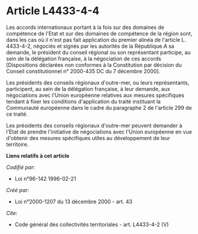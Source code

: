 # Article L4433-4-4

Les accords internationaux portant à la fois sur des domaines de compétence de l'Etat et sur des domaines de compétence de la
région sont, dans les cas où il n'est pas fait application du premier alinéa de l'article L. 4433-4-2, négociés et signés par
les autorités de la République.A sa demande, le président du conseil régional ou son représentant participe, au sein de la
délégation française, à la négociation de ces accords [Dispositions déclarées non conformes à la Constitution par décision du
Conseil constitutionnel n° 2000-435 DC du 7 décembre 2000]. 

Les présidents des conseils régionaux d'outre-mer, ou leurs représentants, participent, au sein de la délégation française, à
leur demande, aux négociations avec l'Union européenne relatives aux mesures spécifiques tendant à fixer les conditions
d'application du traité instituant la Communauté européenne dans le cadre du paragraphe 2 de l'article 299 de ce traité. 

Les présidents des conseils régionaux d'outre-mer peuvent demander à l'Etat de prendre l'initiative de négociations avec
l'Union européenne en vue d'obtenir des mesures spécifiques utiles au développement de leur territoire.

**Liens relatifs à cet article**

_Codifié par_:

  - Loi n°96-142 1996-02-21

_Créé par_:

  - Loi n°2000-1207 du 13 décembre 2000 - art. 43

_Cite_:

  - Code général des collectivités territoriales - art. L4433-4-2 (V)
